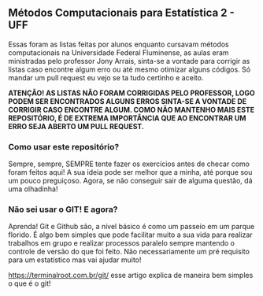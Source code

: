 ## Métodos Computacionais para Estatística 2 - UFF

Essas foram as listas feitas por alunos enquanto cursavam métodos computacionais na Universidade Federal Fluminense, as aulas eram ministradas pelo professor Jony Arrais, sinta-se a vontade para corrigir as listas caso encontre algum erro ou até mesmo otimizar alguns códigos. Só mandar um pull request eu vejo se ta tudo certinho e aceito.  

**ATENÇÃO! AS LISTAS NÃO FORAM CORRIGIDAS PELO PROFESSOR, LOGO PODEM SER ENCONTRADOS ALGUNS ERROS SINTA-SE A VONTADE DE CORRIGIR CASO ENCONTRE ALGUM. COMO NÃO MANTENHO MAIS ESTE REPOSITÓRIO, É DE EXTREMA IMPORTÂNCIA QUE AO ENCONTRAR UM ERRO SEJA ABERTO UM PULL REQUEST.**

### Como usar este repositório?
Sempre, sempre, SEMPRE tente fazer os exercícios antes de checar como foram feitos aqui! A sua ideia pode ser melhor que a minha, até porque sou um pouco preguiçoso. Agora, se não conseguir sair de alguma questão, dá uma olhadinha!

### Não sei usar o GIT! E agora?
Aprenda! Git e Github são, a nível básico é como um passeio em um parque florido. É algo bem simples que pode facilitar muito a sua vida para realizar trabalhos em grupo e realizar processos paralelo sempre mantendo o controle de versão do que foi feito. Não necessariamente um pré requisito para um estatístico mas vai ajudar muito!

https://terminalroot.com.br/git/ esse artigo explica de maneira bem simples o que é o git!
